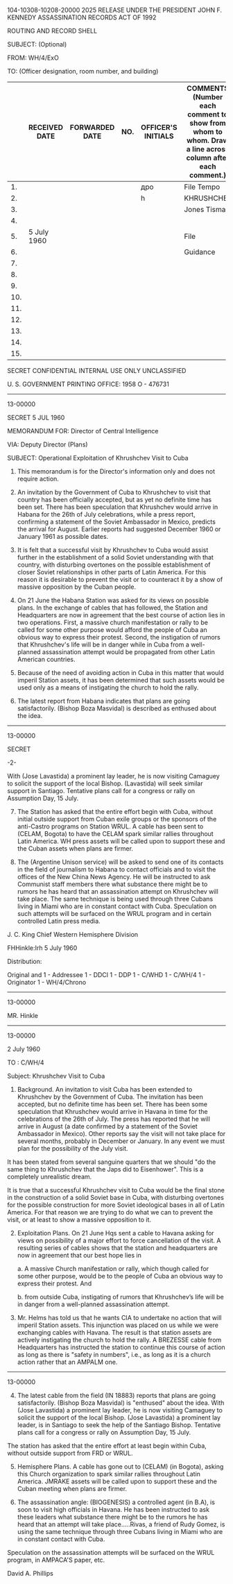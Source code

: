 104-10308-10208-20000
2025 RELEASE UNDER THE PRESIDENT JOHN F. KENNEDY ASSASSINATION RECORDS ACT OF 1992

ROUTING AND RECORD SHELL

SUBJECT: (Optional)

FROM: WH/4/ExO

TO: (Officer designation, room number, and building)

|   | RECEIVED DATE | FORWARDED DATE | NO. | OFFICER'S INITIALS | COMMENTS (Number each comment to show from whom to whom. Draw a line across column after each comment.) |
|---|---|---|---|---|---|
| 1. |   |   |   | дро | File Tempo |
| 2. |   |   |   | h | KHRUSHCHEL |
| 3. |   |   |   |   | Jones Tisman |
| 4. |   |   |   |   |  |
| 5. | 5 July 1960 |   |   |   | File |
| 6. |   |   |   |   | Guidance |
| 7. |   |   |   |   |   |
| 8. |   |   |   |   |   |
| 9. |   |   |   |   |   |
| 10. |   |   |   |   |   |
| 11. |   |   |   |   |   |
| 12. |   |   |   |   |   |
| 13. |   |   |   |   |   |
| 14. |   |   |   |   |   |
| 15. |   |   |   |   |   |

SECRET
CONFIDENTIAL
INTERNAL USE ONLY
UNCLASSIFIED

U. S. GOVERNMENT PRINTING OFFICE: 1958 O - 476731

---

13-00000

SECRET
5 JUL 1960

MEMORANDUM FOR: Director of Central Intelligence

VIA: Deputy Director (Plans)

SUBJECT: Operational Exploitation of Khrushchev Visit to Cuba

1.  This memorandum is for the Director's information only and does not require action.

2.  An invitation by the Government of Cuba to Khrushchev to visit that country has been officially accepted, but as yet no definite time has been set. There has been speculation that Khrushchev would arrive in Habana for the 26th of July celebrations, while a press report, confirming a statement of the Soviet Ambassador in Mexico, predicts the arrival for August. Earlier reports had suggested December 1960 or January 1961 as possible dates.

3.  It is felt that a successful visit by Khrushchev to Cuba would assist further in the establishment of a solid Soviet understanding with that country, with disturbing overtones on the possible establishment of closer Soviet relationships in other parts of Latin America. For this reason it is desirable to prevent the visit or to counteract it by a show of massive opposition by the Cuban people.

4.  On 21 June the Habana Station was asked for its views on possible plans. In the exchange of cables that has followed, the Station and Headquarters are now in agreement that the best course of action lies in two operations. First, a massive church manifestation or rally to be called for some other purpose would afford the people of Cuba an obvious way to express their protest. Second, the instigation of rumors that Khrushchev's life will be in danger while in Cuba from a well-planned assassination attempt would be propagated from other Latin American countries.

5.  Because of the need of avoiding action in Cuba in this matter that would imperil Station assets, it has been determined that such assets would be used only as a means of instigating the church to hold the rally.

6.  The latest report from Habana indicates that plans are going satisfactorily. (Bishop Boza Masvidal) is described as enthused about the idea.

---

13-00000

SECRET

-2-

With (Jose Lavastida) a prominent lay leader, he is now visiting Camaguey to solicit the support of the local Bishop. (Lavastida) will seek similar support in Santiago. Tentative plans call for a congress or rally on Assumption Day, 15 July.

7.  The Station has asked that the entire effort begin with Cuba, without initial outside support from Cuban exile groups or the sponsors of the anti-Castro programs on Station WRUL. A cable has been sent to (CELAM, Bogota) to have the CELAM spark similar rallies throughout Latin America. WH press assets will be called upon to support these and the Cuban assets when plans are firmer.

8.  The (Argentine Unison service) will be asked to send one of its contacts in the field of journalism to Habana to contact officials and to visit the offices of the New China News Agency. He will be instructed to ask Communist staff members there what substance there might be to rumors he has heard that an assassination attempt on Khrushchev will take place. The same technique is being used through three Cubans living in Miami who are in constant contact with Cuba. Speculation on such attempts will be surfaced on the WRUL program and in certain controlled Latin press media.

J. C. King
Chief
Western Hemisphere Division

FHHinkle:Irh
5 July 1960

Distribution:

Original and 1 - Addressee
1 - DDCI
1 - DDP
1 - C/WHD
1 - C/WH/4
1 - Originator
1 - WH/4/Chrono

---

13-00000

MR. Hinkle

---

13-00000

2 July 1960

TO : C/WH/4

Subject: Khrushchev Visit to Cuba

1.  Background. An invitation to visit Cuba has been extended to Khrushchev by the Government of Cuba. The invitation has been accepted, but no definite time has been set. There has been some speculation that Khrushchev would arrive in Havana in time for the celebrations of the 26th of July. The press has reported that he will arrive in August (a date confirmed by a statement of the Soviet Ambassador in Mexico). Other reports say the visit will not take place for several months, probably in December or January. In any event we must plan for the possibility of the July visit.

It has been stated from several sanguine quarters that we should "do the same thing to Khrushchev that the Japs did to Eisenhower". This is a completely unrealistic dream.

It is true that a successful Khrushchev visit to Cuba would be the final stone in the construction of a solid Soviet base in Cuba, with disturbing overtones for the possible construction for more Soviet ideological bases in all of Latin America. For that reason we are trying to do what we can to prevent the visit, or at least to show a massive opposition to it.

2.  Exploitation Plans. On 21 June Hqs sent a cable to Havana asking for views on possibility of a major effort to force cancellation of the visit. A resulting series of cables shows that the station and headquarters are now in agreement that our best hope lies in

    a.  A massive Church manifestation or rally, which though called for some other purpose, would be to the people of Cuba an obvious way to express their protest. And

    b.  from outside Cuba, instigating of rumors that Khrushchev’s life will be in danger from a well-planned assassination attempt.

3.  Mr. Helms has told us that he wants CIA to undertake no action that will imperil Station assets. This injunction was placed on us while we were exchanging cables with Havana. The result is that station assets are actively instigating the church to hold the rally. A BREZESSE cable from Headquarters has instructed the station to continue this course of action as long as there is "safety in numbers", i.e., as long as it is a church action rather that an AMPALM one.

---

13-00000

4.  The latest cable from the field (IN 18883) reports that plans are going satisfactorily. (Bishop Boza Masvidal) is "enthused" about the idea. With (Jose Lavastida) a prominent lay leader, he is now visiting Camaguey to solicit the support of the local Bishop. (Jose Lavastida) a prominent lay leader, is in Santiago to seek the help of the Santiago Bishop. Tentative plans call for a congress or rally on Assumption Day, 15 July.

The station has asked that the entire effort at least begin within Cuba, without outside support from FRD or WRUL.

5.  Hemisphere Plans. A cable has gone out to (CELAM) (in Bogota), asking this Church organization to spark similar rallies throughout Latin America. JMRAKE assets will be called upon to support these and the Cuban meeting when plans are firmer.

6.  The assassination angle: (BIOGENESIS) a controlled agent (in B.A), is soon to visit high officials in Havana. He has been instructed to ask these leaders what substance there might be to the rumors he has heard that an attempt will take place.....Rivas, a friend of Rudy Gomez, is using the same technique through three Cubans living in Miami who are in constant contact with Cuba.

Speculation on the assassination attempts will be surfaced on the WRUL program, in AMPACA'S paper, etc.

David A. Phillips
